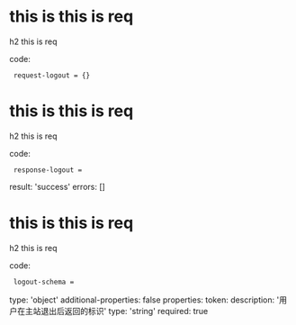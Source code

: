 # this is this is req

h2 this is req

code:

     request-logout = {}


# this is this is req

h2 this is req

code:

     response-logout =
  result: 'success'
  errors: []


# this is this is req

h2 this is req

code:

     logout-schema =
  type: 'object'
  additional-properties: false
  properties:
    token:
      description: '用户在主站退出后返回的标识'
      type: 'string'
      required: true


